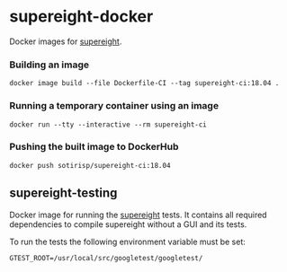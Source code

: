 # supereight-docker
Docker images for [supereight](https://github.com/emanuelev/supereight).



### Building an image
```
docker image build --file Dockerfile-CI --tag supereight-ci:18.04 .
```

### Running a temporary container using an image
```
docker run --tty --interactive --rm supereight-ci
```

### Pushing the built image to DockerHub
```
docker push sotirisp/supereight-ci:18.04
```



## supereight-testing
Docker image for running the
[supereight](https://github.com/emanuelev/supereight) tests. It contains all
required dependencies to compile supereight without a GUI and its tests.

To run the tests the following environment variable must be set:
```
GTEST_ROOT=/usr/local/src/googletest/googletest/
```

